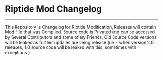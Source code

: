 # Riptide Mod Changelog
------------------------

This Repository is Changelog for Riptide Modification, Releases will contain Mod File that was Compiled. 
Source code is Privated and can be accessed by Several Contributors and some of my Friends, Old Source Code versions will be leaked as further updates are being release (i.e. - when version 2.0 releases, 1.0 source code will be leaked with this, sometimes with exceptions.)
